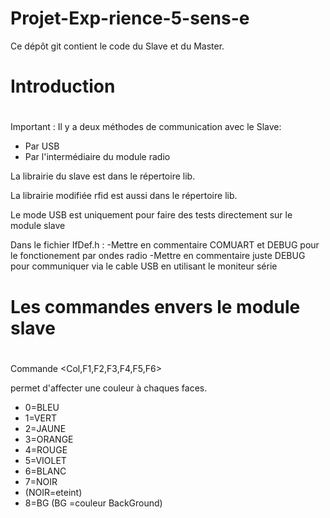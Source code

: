 # Projet-Exp-rience-5-sens-e

Ce dépôt git contient le code du Slave et du Master.
#
# Introduction
#
Important : 
Il y a deux méthodes de communication avec le Slave:
- Par USB 
- Par l'intermédiaire du module radio

La librairie du slave est dans le répertoire lib.

La librairie modifiée rfid est aussi dans le répertoire lib.

Le mode USB est uniquement pour faire des tests directement sur le module slave

Dans le fichier IfDef.h :
-Mettre en commentaire COMUART et DEBUG pour le fonctionement par ondes radio
-Mettre en commentaire juste DEBUG pour communiquer via le cable USB en utilisant le moniteur série
#
# Les commandes envers le module slave
#
Commande <Col,F1,F2,F3,F4,F5,F6>

permet d'affecter une couleur à chaques faces.
- 0=BLEU
- 1=VERT
- 2=JAUNE
- 3=ORANGE
- 4=ROUGE
- 5=VIOLET
- 6=BLANC 
- 7=NOIR
- (NOIR=eteint)
- 8=BG (BG =couleur BackGround) 
